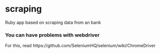 # scraping
Ruby app based on scraping data from an bank

<h3>You can have problems with webdriver</h3>
<p>For this, read <a>https://github.com/SeleniumHQ/selenium/wiki/ChromeDriver</a></p>
